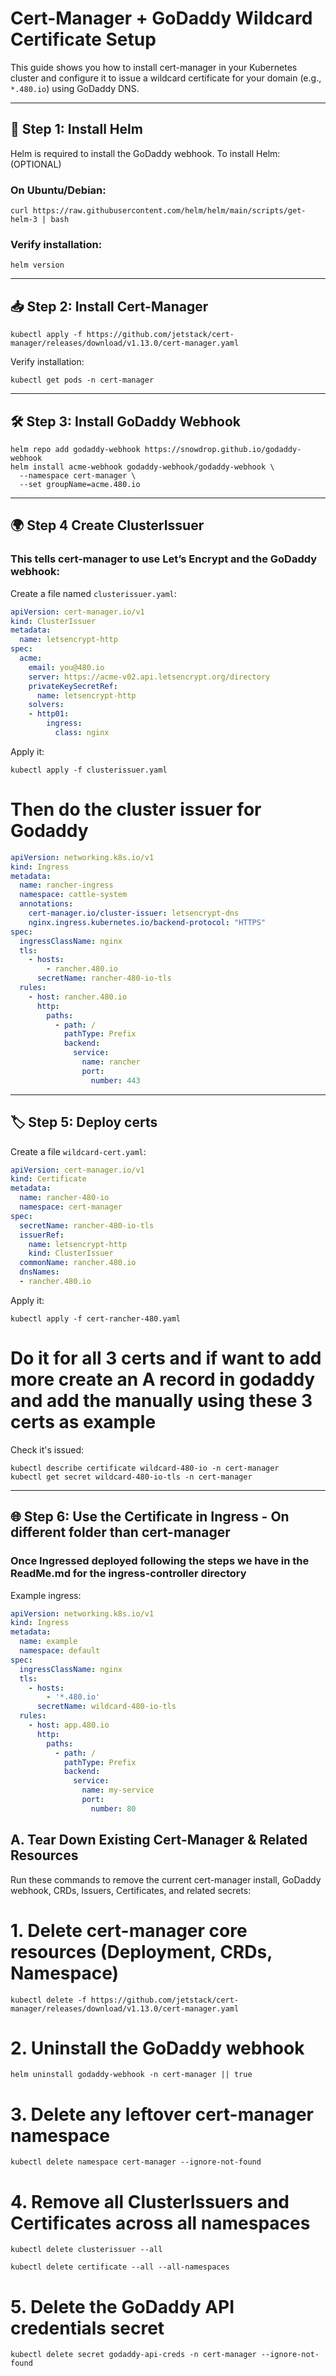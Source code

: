 
# Cert-Manager + GoDaddy Wildcard Certificate Setup

This guide shows you how to install cert-manager in your Kubernetes cluster and configure it to issue a wildcard certificate for your domain (e.g., `*.480.io`) using GoDaddy DNS.

---

## 🧱 Step 1: Install Helm

Helm is required to install the GoDaddy webhook. To install Helm:
(OPTIONAL)
### On Ubuntu/Debian:

```
curl https://raw.githubusercontent.com/helm/helm/main/scripts/get-helm-3 | bash
```

### Verify installation:

```
helm version
```

---

## 📥 Step 2: Install Cert-Manager

```
kubectl apply -f https://github.com/jetstack/cert-manager/releases/download/v1.13.0/cert-manager.yaml
```

Verify installation:

```
kubectl get pods -n cert-manager
```

---

## 🛠️ Step 3: Install GoDaddy Webhook

```
helm repo add godaddy-webhook https://snowdrop.github.io/godaddy-webhook
helm install acme-webhook godaddy-webhook/godaddy-webhook \
  --namespace cert-manager \
  --set groupName=acme.480.io
```

---

## 🌍 Step 4 Create ClusterIssuer
### This tells cert-manager to use Let’s Encrypt and the GoDaddy webhook:


Create a file named `clusterissuer.yaml`:

```yaml
apiVersion: cert-manager.io/v1
kind: ClusterIssuer
metadata:
  name: letsencrypt-http
spec:
  acme:
    email: you@480.io
    server: https://acme-v02.api.letsencrypt.org/directory
    privateKeySecretRef:
      name: letsencrypt-http
    solvers:
    - http01:
        ingress:
          class: nginx
```

Apply it:

```
kubectl apply -f clusterissuer.yaml
```
# Then do the cluster issuer for Godaddy

```yml 
apiVersion: networking.k8s.io/v1
kind: Ingress
metadata:
  name: rancher-ingress
  namespace: cattle-system
  annotations:
    cert-manager.io/cluster-issuer: letsencrypt-dns
    nginx.ingress.kubernetes.io/backend-protocol: "HTTPS"
spec:
  ingressClassName: nginx
  tls:
    - hosts:
        - rancher.480.io
      secretName: rancher-480-io-tls
  rules:
    - host: rancher.480.io
      http:
        paths:
          - path: /
            pathType: Prefix
            backend:
              service:
                name: rancher
                port:
                  number: 443
```

---

## 🏷️ Step 5: Deploy certs

Create a file `wildcard-cert.yaml`:

```yaml
apiVersion: cert-manager.io/v1
kind: Certificate
metadata:
  name: rancher-480-io
  namespace: cert-manager
spec:
  secretName: rancher-480-io-tls
  issuerRef:
    name: letsencrypt-http
    kind: ClusterIssuer
  commonName: rancher.480.io
  dnsNames:
  - rancher.480.io
```

Apply it:

```
kubectl apply -f cert-rancher-480.yaml
```
# Do it for all 3 certs and if want to add more create an A record in godaddy and add the manually using these 3 certs as example

Check it's issued:

```
kubectl describe certificate wildcard-480-io -n cert-manager
kubectl get secret wildcard-480-io-tls -n cert-manager
```

---

## 🌐 Step 6: Use the Certificate in Ingress - On different folder than cert-manager

### Once Ingressed deployed following the steps we have in the  ReadMe.md for the ingress-controller directory

Example ingress:

```yaml
apiVersion: networking.k8s.io/v1
kind: Ingress
metadata:
  name: example
  namespace: default
spec:
  ingressClassName: nginx
  tls:
    - hosts:
        - '*.480.io'
      secretName: wildcard-480-io-tls
  rules:
    - host: app.480.io
      http:
        paths:
          - path: /
            pathType: Prefix
            backend:
              service:
                name: my-service
                port:
                  number: 80
```

## A. Tear Down Existing Cert-Manager & Related Resources
Run these commands to remove the current cert-manager install, GoDaddy webhook, CRDs, Issuers, Certificates, and related secrets:


# 1. Delete cert-manager core resources (Deployment, CRDs, Namespace)
```
kubectl delete -f https://github.com/jetstack/cert-manager/releases/download/v1.13.0/cert-manager.yaml
```
# 2. Uninstall the GoDaddy webhook
```
helm uninstall godaddy-webhook -n cert-manager || true
```

# 3. Delete any leftover cert-manager namespace
```
kubectl delete namespace cert-manager --ignore-not-found
```
# 4. Remove all ClusterIssuers and Certificates across all namespaces
```
kubectl delete clusterissuer --all
```
```
kubectl delete certificate --all --all-namespaces
```
# 5. Delete the GoDaddy API credentials secret
```
kubectl delete secret godaddy-api-creds -n cert-manager --ignore-not-found
```